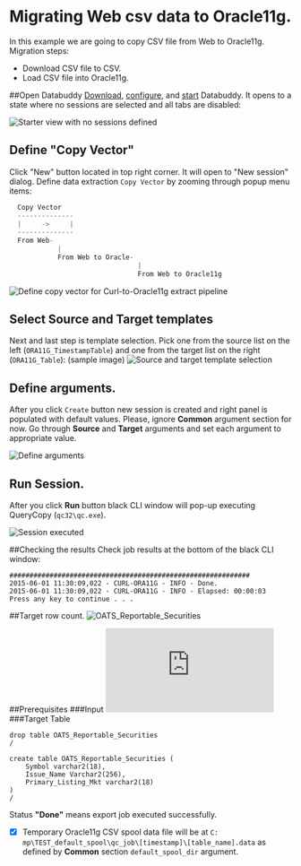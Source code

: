 # Migrating Web csv data to Oracle11g.
In this example we are going to copy CSV file from Web to Oracle11g.
Migration steps:
- Download CSV file to CSV.
- Load CSV file into Oracle11g.

##Open Databuddy
[Download](https://github.com/data-buddy/DataBuddy/releases/tag/v0.3.5), [configure](https://github.com/data-buddy/DataBuddy/blob/master/Docs/Configure_Databuddy0.3.3.md#configuration-for-mongdb), and [start](https://github.com/data-buddy/DataBuddy/blob/master/Docs/How_to_start_Databuddy.md) Databuddy. 
It opens to a state where no sessions are selected and all tabs are disabled:

![Starter view with no sessions defined](https://raw.githubusercontent.com/data-buddy/DataBuddy/master/screenshots/open_databuddy_no_sessions.png "Starter view with no sessions defined")

## Define "Copy Vector"
Click "New" button located in top right corner. It will open to "New session" dialog. 
Define data extraction `Copy Vector` by zooming through popup menu items:
```python
  Copy Vector
  --------------
  |     ->     |
  --------------
  From Web-
			|
			From Web to Oracle-
								|
								From Web to Oracle11g
```  

![Define copy vector for Curl-to-Oracle11g extract pipeline](https://raw.githubusercontent.com/data-buddy/DataBuddy/master/screenshots/CURL/Define_copy_vector_for_Web-to-Oracle11G_copy_pipeline.png "Define copy vector for Curl-to-Oracle11g copy pipeline.")

## Select Source and Target templates
Next and last step is template selection. Pick one from the source list on the left (`ORA11G_TimestampTable`) and one from the target list on the right (`ORA11G_Table`):
(sample image)
![Source and target template selection](https://raw.githubusercontent.com/data-buddy/DataBuddy/master/screenshots/CURL/Copy_from_Curl_to_Oracle11G_Templates.png "Source and target template selection.")

## Define arguments.
After you click `Create` button new session is created and right panel is populated with default values.
Please, ignore __Common__ argument section for now. Go through __Source__ and __Target__ arguments and set each argument to appropriate value. 

![Define arguments](https://raw.githubusercontent.com/data-buddy/DataBuddy/master/screenshots/CURL/Curl_toOracle11G_Define_Arguments.png  "Define arguments.")

## Run Session.
After you click __Run__ button black CLI window will pop-up executing QueryCopy (`qc32\qc.exe`).

![Session executed](https://raw.githubusercontent.com/data-buddy/DataBuddy/master/screenshots/CURL/Curl_To_Oracle11G_Copy_CLI_Window.png "Session executed.")


##Checking the results
Check job results at the bottom of the black CLI window:
```
############################################################
2015-06-01 11:30:09,022 - CURL-ORA11G - INFO - Done.
2015-06-01 11:30:09,022 - CURL-ORA11G - INFO - Elapsed: 00:00:03
Press any key to continue . . .
```
##Target row count.
![OATS_Reportable_Securities](https://raw.githubusercontent.com/data-buddy/DataBuddy/master/screenshots/CURL/Curl_to_Oracle_OATS_Load_rowcount.png "Session executed.")


##Prerequisites
###Input
![OATS Reportable Securities file URL](http://oatsreportable.finra.org/OATSReportableSecurities-SOD.txt)
###Target Table
```
drop table OATS_Reportable_Securities
/

create table OATS_Reportable_Securities (
	Symbol varchar2(18), 
	Issue_Name Varchar2(256),
	Primary_Listing_Mkt varchar2(18) 
)
/

```


Status __"Done"__ means export job executed successfully. 
- [x] Temporary Oracle11g CSV spool data file will be at `C:	mp\TEST_default_spool\qc_job\[timestamp]\[table_name].data` as defined by __Common__ section `default_spool_dir` argument.

	